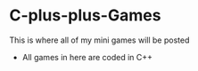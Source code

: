 # C-plus-plus-Games
This is where all of my mini games will be posted
- All games in here are coded in C++
